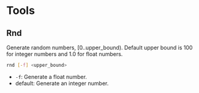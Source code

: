 # Tools

## Rnd

Generate random numbers, [0..upper_bound). Default upper bound is 100 for integer numbers and 1.0 for float numbers.

```bash
rnd [-f] <upper_bound>
```

- `-f`: Generate a float number.
- default: Generate an integer number.
